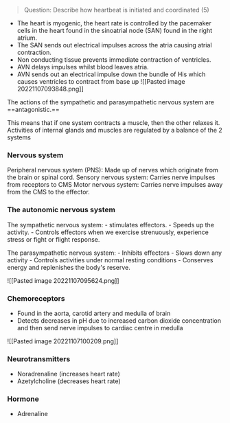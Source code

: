 >Question: Describe how heartbeat is initiated and coordinated (5)

- The heart is myogenic, the heart rate is controlled by the pacemaker cells in the heart found in the sinoatrial node (SAN) found in the right atrium. 
- The SAN sends out electrical impulses across the atria causing atrial contraction. 
- Non conducting tissue prevents immediate contraction of ventricles. 
- AVN delays impulses whilst blood leaves atria. 
- AVN sends out an electrical impulse down the bundle of His which causes ventricles to contract from base up
![[Pasted image 20221107093848.png]]

The actions of the sympathetic and parasympathetic nervous system are ==antagonistic.== 

This means that if one system contracts a muscle, then the other relaxes it. Activities of internal glands and muscles are regulated by a balance of the 2 systems

### Nervous system
Peripheral nervous system (PNS): Made up of nerves which originate from the brain or spinal cord.
    Sensory nervous system: Carries nerve impulses from receptors to CMS
    Motor nervous system: Carries nerve impulses away from the CMS to the effector. 

### The autonomic nervous system

The sympathetic nervous system:
    - stimulates effectors.
    - Speeds up the activity.
    - Controls effectors when we exercise strenuously, experience stress or fight or flight response. 

The parasympathetic nervous system:
    - Inhibits effectors
    - Slows down any activity
    - Controls activities under normal resting conditions
    - Conserves energy and replenishes the body's reserve.

![[Pasted image 20221107095624.png]]

### Chemoreceptors
- Found in the aorta, carotid artery and medulla of brain
- Detects decreases in pH due to increased carbon dioxide concentration and then send nerve impulses to cardiac centre in medulla

![[Pasted image 20221107100209.png]]

### Neurotransmitters
- Noradrenaline (increases heart rate)
- Azetylcholine (decreases heart rate)

### Hormone
- Adrenaline